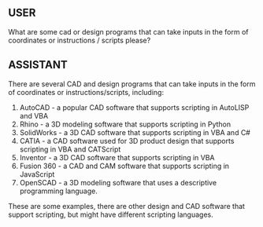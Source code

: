 ## USER
What are some cad or design programs that can take inputs in the form of coordinates or instructions / scripts please?

## ASSISTANT
There are several CAD and design programs that can take inputs in the form of coordinates or instructions/scripts, including:

1. AutoCAD - a popular CAD software that supports scripting in AutoLISP and VBA
2. Rhino - a 3D modeling software that supports scripting in Python
3. SolidWorks - a 3D CAD software that supports scripting in VBA and C#
4. CATIA - a CAD software used for 3D product design that supports scripting in VBA and CATScript
5. Inventor - a 3D CAD software that supports scripting in VBA
6. Fusion 360 - a CAD and CAM software that supports scripting in JavaScript
7. OpenSCAD - a 3D modeling software that uses a descriptive programming language.

These are some examples, there are other design and CAD software that support scripting, but might have different scripting languages. 

